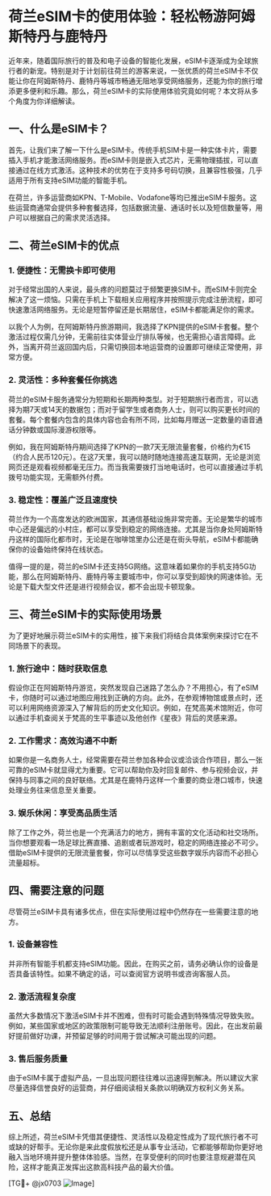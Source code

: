 # 荷兰eSIM卡的使用体验：轻松畅游阿姆斯特丹与鹿特丹

近年来，随着国际旅行的普及和电子设备的智能化发展，eSIM卡逐渐成为全球旅行者的新宠。特别是对于计划前往荷兰的游客来说，一张优质的荷兰eSIM卡不仅能让你在阿姆斯特丹、鹿特丹等城市畅通无阻地享受网络服务，还能为你的旅行增添更多便利和乐趣。那么，荷兰eSIM卡的实际使用体验究竟如何呢？本文将从多个角度为你详细解读。

## 一、什么是eSIM卡？

首先，让我们来了解一下什么是eSIM卡。传统手机SIM卡是一种实体卡片，需要插入手机才能激活网络服务。而eSIM卡则是嵌入式芯片，无需物理插拔，可以直接通过在线方式激活。这种技术的优势在于支持多号码切换，且兼容性极强，几乎适用于所有支持eSIM功能的智能手机。

在荷兰，许多运营商如KPN、T-Mobile、Vodafone等均已推出eSIM卡服务。这些运营商通常会提供多种套餐选择，包括数据流量、通话时长以及短信数量等，用户可以根据自己的需求灵活选择。

## 二、荷兰eSIM卡的优点

### 1. **便捷性：无需换卡即可使用**

对于经常出国的人来说，最头疼的问题莫过于频繁更换SIM卡。而eSIM卡则完全解决了这一烦恼。只需在手机上下载相关应用程序并按照提示完成注册流程，即可快速激活网络服务。无论是短暂停留还是长期居住，eSIM卡都能满足你的需求。

以我个人为例，在阿姆斯特丹旅游期间，我选择了KPN提供的eSIM卡套餐。整个激活过程仅需几分钟，无需前往实体营业厅排队等候，也无需担心语言障碍。此外，当离开荷兰返回国内后，只需切换回本地运营商的设置即可继续正常使用，非常方便。

### 2. **灵活性：多种套餐任你挑选**

荷兰的eSIM卡服务通常分为短期和长期两种类型。对于短期旅行者而言，可以选择为期7天或14天的数据包；而对于留学生或者商务人士，则可以购买更长时间的套餐。每个套餐内包含的具体内容也会有所不同，比如每月赠送一定数量的语音通话分钟数或国际漫游权限等。

例如，我在阿姆斯特丹期间选择了KPN的一款7天无限流量套餐，价格约为€15（约合人民币120元）。在这7天里，我可以随时随地连接高速互联网，无论是浏览网页还是观看视频都毫无压力。而当我需要拨打当地电话时，也可以直接通过手机拨号功能实现，无需额外付费。

### 3. **稳定性：覆盖广泛且速度快**

荷兰作为一个高度发达的欧洲国家，其通信基础设施非常完善。无论是繁华的城市中心还是偏远的小村庄，都可以享受到稳定的网络连接。尤其是当你身处阿姆斯特丹这样的国际化都市时，无论是在咖啡馆里办公还是在街头导航，eSIM卡都能确保你的设备始终保持在线状态。

值得一提的是，荷兰的eSIM卡还支持5G网络。这意味着如果你的手机支持5G功能，那么在阿姆斯特丹、鹿特丹等主要城市中，你可以享受到超快的网速体验。无论是下载大型文件还是进行视频会议，都不会出现卡顿现象。

## 三、荷兰eSIM卡的实际使用场景

为了更好地展示荷兰eSIM卡的实用性，接下来我们将结合具体案例来探讨它在不同场景下的表现。

### 1. **旅行途中：随时获取信息**

假设你正在阿姆斯特丹游览，突然发现自己迷路了怎么办？不用担心，有了eSIM卡，你随时可以通过地图应用找到正确的方向。此外，在参观博物馆或景点时，还可以利用网络资源深入了解背后的历史文化知识。例如，在梵高美术馆附近，你可以通过手机查阅关于梵高的生平事迹以及他创作《星夜》背后的灵感来源。

### 2. **工作需求：高效沟通不中断**

如果你是一名商务人士，经常需要在荷兰参加各种会议或洽谈合作项目，那么一张可靠的eSIM卡就显得尤为重要。它可以帮助你及时回复邮件、参与视频会议，并保持与同事之间的良好联络。尤其是在鹿特丹这样一个重要的商业港口城市，快速处理业务往来信息至关重要。

### 3. **娱乐休闲：享受高品质生活**

除了工作之外，荷兰也是一个充满活力的地方，拥有丰富的文化活动和社交场所。当你想要观看一场足球比赛直播、追剧或者玩游戏时，稳定的网络连接必不可少。借助eSIM卡提供的无限流量套餐，你可以尽情享受这些数字娱乐内容而不必担心流量超标。

## 四、需要注意的问题

尽管荷兰eSIM卡具有诸多优点，但在实际使用过程中仍然存在一些需要注意的地方。

### 1. **设备兼容性**

并非所有智能手机都支持eSIM功能。因此，在购买之前，请务必确认你的设备是否具备该特性。如果不确定的话，可以查阅官方说明书或咨询客服人员。

### 2. **激活流程复杂度**

虽然大多数情况下激活eSIM卡并不困难，但有时可能会遇到特殊情况导致失败。例如，某些国家或地区的政策限制可能导致无法顺利注册账号。因此，在出发前最好提前做好功课，并预留足够的时间用于尝试解决可能出现的问题。

### 3. **售后服务质量**

由于eSIM卡属于虚拟产品，一旦出现问题往往难以迅速得到解决。所以建议大家尽量选择信誉良好的运营商，并仔细阅读相关条款以明确双方权利义务关系。

## 五、总结

综上所述，荷兰eSIM卡凭借其便捷性、灵活性以及稳定性成为了现代旅行者不可或缺的好帮手。无论你是来此度假放松还是从事专业活动，它都能够帮助你更好地融入当地环境并提升整体体验感。当然，在享受便利的同时也要注意规避潜在风险，这样才能真正发挥出这款高科技产品的最大价值。

[TG💪+ @jx0703 ![Image](https://github.com/user-attachments/assets/dbca1d08-cadb-493c-b0ec-ad6f7a83f270)]